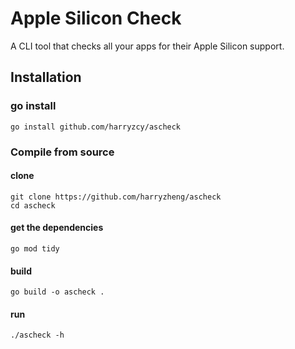 # Apple Silicon Check

A CLI tool that checks all your apps for their Apple Silicon support.

## Installation

### go install

```shell
go install github.com/harryzcy/ascheck
```

### Compile from source

#### clone

```shell
git clone https://github.com/harryzheng/ascheck
cd ascheck
```

#### get the dependencies

```shell
go mod tidy
```

#### build

```shell
go build -o ascheck .
```

#### run

```shell
./ascheck -h
```
